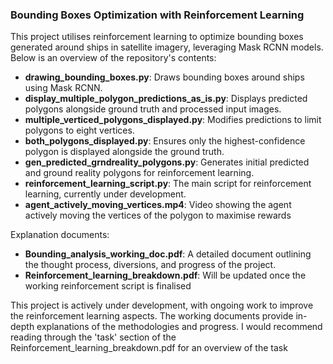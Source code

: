 ### Bounding Boxes Optimization with Reinforcement Learning

This project utilises reinforcement learning to optimize bounding boxes generated around ships in satellite imagery, leveraging Mask RCNN models. Below is an overview of the repository's contents:




- **drawing_bounding_boxes.py**: Draws bounding boxes around ships using Mask RCNN.
- **display_multiple_polygon_predictions_as_is.py**: Displays predicted polygons alongside ground truth and processed input images.
- **multiple_verticed_polygons_displayed.py**: Modifies predictions to limit polygons to eight vertices.
- **both_polygons_displayed.py**: Ensures only the highest-confidence polygon is displayed alongside the ground truth.
- **gen_predicted_grndreality_polygons.py**: Generates initial predicted and ground reality polygons for reinforcement learning.
- **reinforcement_learning_script.py**: The main script for reinforcement learning, currently under development.
- **agent_actively_moving_vertices.mp4**: Video showing the agent actively moving the vertices of the polygon to maximise rewards 

Explanation documents:
- **Bounding_analysis_working_doc.pdf**: A detailed document outlining the thought process, diversions, and progress of the project.
- **Reinforcement_learning_breakdown.pdf**: Will be updated once the working reinforcement script is finalised

This project is actively under development, with ongoing work to improve the reinforcement learning aspects. The working documents provide in-depth explanations of the methodologies and progress. I would recommend reading through the 'task' section of the Reinforcement_learning_breakdown.pdf for an overview of the task

